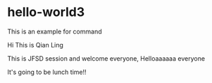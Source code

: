 # hello-world3
This is an example for command

Hi This is Qian Ling

This is JFSD session and welcome everyone, Helloaaaaaa everyone

It's going to be lunch time!!
